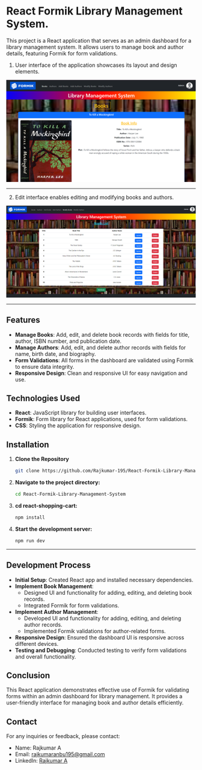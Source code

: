 # React Formik Library Management System.

This project is a React application that serves as an admin dashboard for a library management system. It allows users to manage book and author details, featuring Formik for form validations.

1. User interface of the application showcases its layout and design elements.
   
![UI preview](public/Images/Website_demo.png)

---

2. Edit interface enables editing and modifying books and authors.
   
![UI preview](public/Images/Website_demo_2.png)

---

## Features

- **Manage Books**: Add, edit, and delete book records with fields for title, author, ISBN number, and publication date.
- **Manage Authors**: Add, edit, and delete author records with fields for name, birth date, and biography.
- **Form Validations**: All forms in the dashboard are validated using Formik to ensure data integrity.
- **Responsive Design**: Clean and responsive UI for easy navigation and use.

## Technologies Used

- **React**: JavaScript library for building user interfaces.
- **Formik**: Form library for React applications, used for form validations.
- **CSS**: Styling the application for responsive design.

## Installation

1. **Clone the Repository**
   ```bash
   git clone https://github.com/Rajkumar-195/React-Formik-Library-Management-System

2. **Navigate to the project directory:**
   ```bash
   cd React-Formik-Library-Management-System

3. **cd react-shopping-cart:**
   ```bash
   npm install

4. **Start the development server:**
   ```bash
   npm run dev
---

## Development Process

- **Initial Setup**: Created React app and installed necessary dependencies.
- **Implement Book Management**:
  - Designed UI and functionality for adding, editing, and deleting book records.
  - Integrated Formik for form validations.
- **Implement Author Management**:
  - Developed UI and functionality for adding, editing, and deleting author records.
  - Implemented Formik validations for author-related forms.
- **Responsive Design**: Ensured the dashboard UI is responsive across different devices.
- **Testing and Debugging**: Conducted testing to verify form validations and overall functionality.

## Conclusion

This React application demonstrates effective use of Formik for validating forms within an admin dashboard for library management. It provides a user-friendly interface for managing book and author details efficiently.

## Contact

For any inquiries or feedback, please contact:
- Name: Rajkumar A
- Email: rajkumaranbu195@gmail.com
- LinkedIn: [Rajkumar A](https://www.linkedin.com/in/rajkumar-info/)
